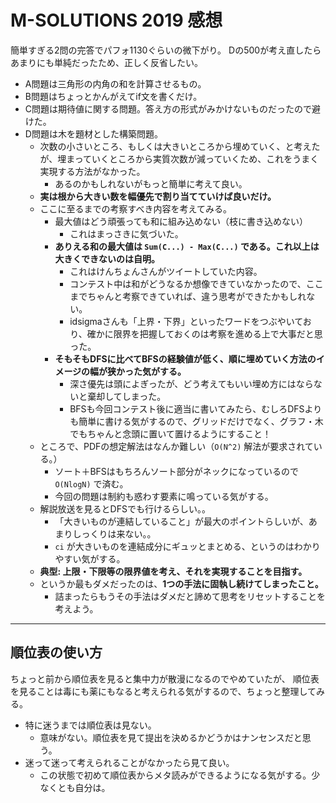 # M-SOLUTIONS 2019 感想

簡単すぎる2問の完答でパフォ1130ぐらいの微下がり。
Dの500が考え直したらあまりにも単純だったため、正しく反省したい。

- A問題は三角形の内角の和を計算させるもの。
- B問題はちょっとかんがえてif文を書くだけ。
- C問題は期待値に関する問題。答え方の形式がみかけないものだったので避けた。
- D問題は木を題材とした構築問題。
  - 次数の小さいところ、もしくは大きいところから埋めていく、と考えたが、埋まっていくところから実質次数が減っていくため、これをうまく実現する方法がなかった。
    - あるのかもしれないがもっと簡単に考えて良い。
  - **実は根から大きい数を幅優先で割り当てていけば良いだけ。**
  - ここに至るまでの考察すべき内容を考えてみる。
    - 最大値はどう頑張っても和に組み込めない（枝に書き込めない）
      - これはまっさきに気づいた。
    - **ありえる和の最大値は `Sum(C...) - Max(C...)` である。これ以上は大きくできないのは自明。**
      - これはけんちょんさんがツイートしていた内容。
      - コンテスト中は和がどうなるか想像できていなかったので、ここまでちゃんと考察できていれば、違う思考ができたかもしれない。
      - idsigmaさんも「上界・下界」といったワードをつぶやいており、確かに限界を把握しておくのは考察を進める上で大事だと思った。
    - **そもそもDFSに比べてBFSの経験値が低く、順に埋めていく方法のイメージの幅が狭かった気がする。**
      - 深さ優先は頭によぎったが、どう考えてもいい埋め方にはならないと棄却してしまった。
      - BFSも今回コンテスト後に適当に書いてみたら、むしろDFSよりも簡単に書ける気がするので、グリッドだけでなく、グラフ・木でもちゃんと念頭に置いて置けるようにすること！
  - ところで、PDFの想定解法はなんか難しい（`O(N^2)` 解法が要求されている。）
    - ソート＋BFSはもちろんソート部分がネックになっているので `O(NlogN)` で済む。
    - 今回の問題は制約も惑わす要素に鳴っている気がする。
  - 解説放送を見るとDFSでも行けるらしい。。
    - 「大きいものが連結していること」が最大のポイントらしいが、あまりしっくりは来ない。。
    - `ci` が大きいものを連結成分にギュッとまとめる、というのはわかりやすい気がする。
  - **典型: 上限・下限等の限界値を考え、それを実現することを目指す。**
  - というか最もダメだったのは、**1つの手法に固執し続けてしまったこと。**
    - 詰まったらもうその手法はダメだと諦めて思考をリセットすることを考えよう。

---

## 順位表の使い方

ちょっと前から順位表を見ると集中力が散漫になるのでやめていたが、
順位表を見ることは毒にも薬にもなると考えられる気がするので、ちょっと整理してみる。

- 特に迷うまでは順位表は見ない。
  - 意味がない。順位表を見て提出を決めるかどうかはナンセンスだと思う。
- 迷って迷って考えられることがなかったら見て良い。
  - この状態で初めて順位表からメタ読みができるようになる気がする。少なくとも自分は。

